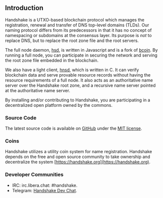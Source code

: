 ## Introduction

Handshake is a UTXO-based blockchain protocol which manages the registration,
renewal and transfer of DNS top-level domains (TLDs). Our naming protocol
differs from its predecessors in that it has no concept of namespacing or
subdomains at the consensus layer. Its purpose is _not_ to replace DNS,
but to replace the root zone file and the root servers.

The full node daemon, [hsd](https://github.com/handshake-org/hsd),
is written in Javascript and is a fork of [bcoin](https://bcoin.io). By
running a full node, you can participate in securing the network and
serving the root zone file embedded in the blockchain.

We also have a light client, [hnsd](https://github.com/handshake-org/hnsd),
which is written in C. It can verify blockchain data and serve provable
resource records without having the resource requirements of a full node.
It also acts as an authoritative name server over the Handshake root zone,
and a recursive name server pointed at the authoritative name server.

By installing and/or contributing to Handshake, you are participating in a
decentralized open platform owned by the commons.

### Source Code

The latest source code is available on
[GitHub](https://github.com/handshake-org) under the
[MIT license](https://opensource.org/licenses/mit-license.php).

### Coins

Handshake utilizes a utility coin system for name registration.
Handshake depends on the free and open source community to take ownership
and decentralize the system [https://handshake.org](https://handshake.org).

### Developer Communities

-   IRC: irc.libera.chat: #handshake.
-   Telegram: [Handshake Dev Chat](https://t.me/hns_tech).
